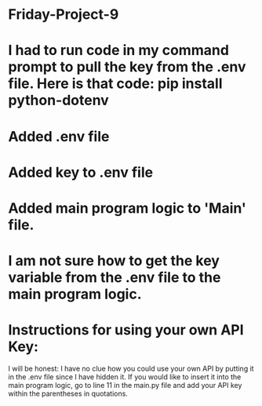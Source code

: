 # Friday-Project-9
# I had to run code in my command prompt to pull the key from the .env file. Here is that code: pip install python-dotenv
# Added .env file
# Added key to .env file
# Added main program logic to 'Main' file. 
# I am not sure how to get the key variable from the .env file to the main program logic. 

# Instructions for using your own API Key:
I will be honest: I have no clue how you could use your own API by putting it in the .env file since I have hidden it. If you would like to insert it into the main program logic, go to line 11 in the main.py file and add your API key within the parentheses in quotations. 
